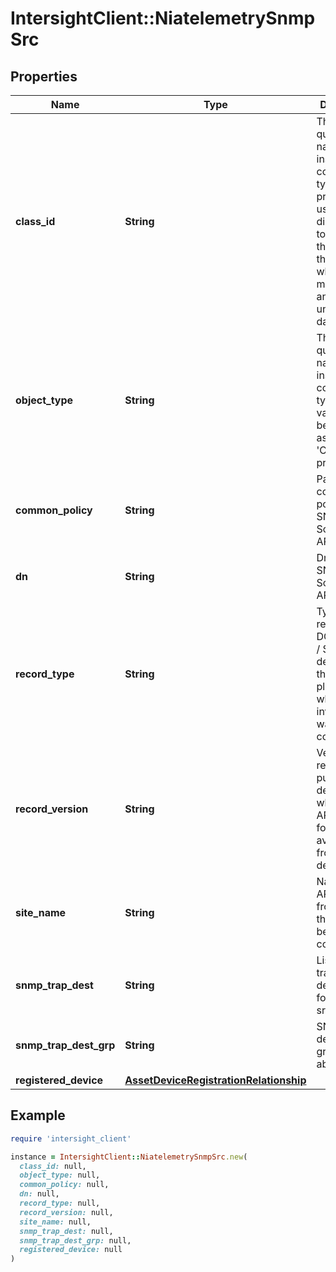 # IntersightClient::NiatelemetrySnmpSrc

## Properties

| Name | Type | Description | Notes |
| ---- | ---- | ----------- | ----- |
| **class_id** | **String** | The fully-qualified name of the instantiated, concrete type. This property is used as a discriminator to identify the type of the payload when marshaling and unmarshaling data. | [default to &#39;niatelemetry.SnmpSrc&#39;] |
| **object_type** | **String** | The fully-qualified name of the instantiated, concrete type. The value should be the same as the &#39;ClassId&#39; property. | [default to &#39;niatelemetry.SnmpSrc&#39;] |
| **common_policy** | **String** | Parent common policy for SNMP Source in APIC. | [optional] |
| **dn** | **String** | Dn of the SNMP Source in APIC. | [optional] |
| **record_type** | **String** | Type of record DCNM / APIC / SE. This determines the type of platform where inventory was collected. | [optional] |
| **record_version** | **String** | Version of record being pushed. This determines what was the API version for data available from the device. | [optional] |
| **site_name** | **String** | Name of the APIC site from which this data is being collected. | [optional] |
| **snmp_trap_dest** | **String** | List of SNMP trap destination for the above src. | [optional] |
| **snmp_trap_dest_grp** | **String** | SNMP trap destination group for the above src. | [optional] |
| **registered_device** | [**AssetDeviceRegistrationRelationship**](AssetDeviceRegistrationRelationship.md) |  | [optional] |

## Example

```ruby
require 'intersight_client'

instance = IntersightClient::NiatelemetrySnmpSrc.new(
  class_id: null,
  object_type: null,
  common_policy: null,
  dn: null,
  record_type: null,
  record_version: null,
  site_name: null,
  snmp_trap_dest: null,
  snmp_trap_dest_grp: null,
  registered_device: null
)
```

